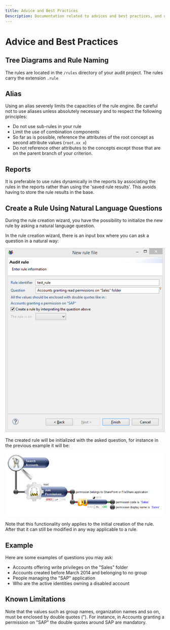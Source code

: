 ```yaml
---
title: Advice and Best Practices
Description: Documentation related to advices and best practices, and use with natural language in Rule Editor
---
```


# Advice and Best Practices

## Tree Diagrams and Rule Naming

The rules are located in the `/rules` directory of your audit project. The rules carry the extension `.rule`

## Alias

Using an alias severely limits the capacities of the rule engine. Be careful not to use aliases unless absolutely necessary and to respect the following principles:

- Do not use sub-rules in your rule
- Limit the use of combination components
- So far as is possible, reference the attributes of the root concept as second attribute values (`root.xx x`)
- Do not reference other attributes to the concepts except those that are on the parent branch of your criterion.

## Reports

It is preferable to use rules dynamically in the reports by associating the rules in the reports rather than using the 'saved rule results'. This avoids having to store the rule results in the base.

## Create a Rule Using Natural Language Questions

During the rule creation wizard, you have the possibility to initialize the new rule by asking a natural language question.  

In the rule creation wizard, there is an input box where you can ask a question in a natural way:  

![Natural language](./images/rule-natural-language-wizard.png "Natural language")  

The created rule will be initialized with the asked question, for instance in the previous example it will be:  

![Natural language](./images/rule-natural-language-results.png "Natural language")  

Note that this functionality only applies to the initial creation of the rule. After that it can still be modified in any way applicable to a rule.  

## Example

Here are some examples of questions you may ask:  

- Accounts offering write privileges on the "Sales" folder
- Accounts created before March 2014 and belonging to no group
- People managing the "SAP" application
- Who are the active identities owning a disabled account  

## Known Limitations

Note that the values such as group names, organization names and so on, must be enclosed by double quotes ("). For instance, in Accounts granting a permission on "SAP" the double quotes around SAP are mandatory.  
